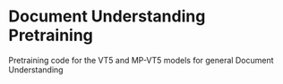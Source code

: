 # Document Understanding Pretraining
Pretraining code for the VT5 and MP-VT5 models for general Document Understanding
